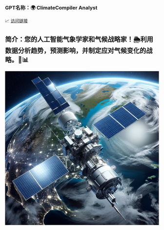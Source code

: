 ### GPT名称：🌍 ClimateCompiler Analyst 
📈
[访问链接](https://chat.openai.com/g/g-UgBUGq7Xx)
## 简介：您的人工智能气象学家和气候战略家！🌦️利用数据分析趋势，预测影响，并制定应对气候变化的战略。🌱📊
![头像](../imgs/g-UgBUGq7Xx.png)
